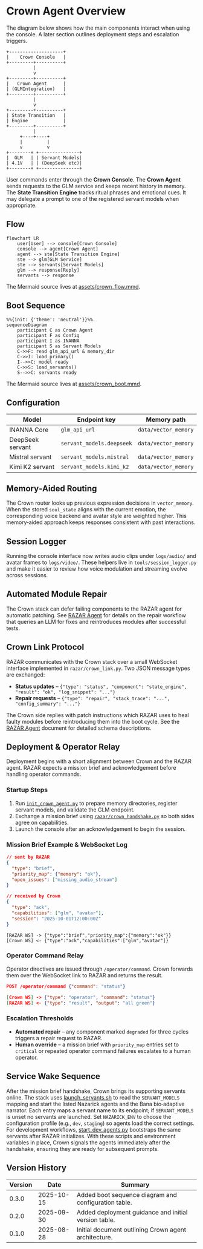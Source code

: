 # Crown Agent Overview

The diagram below shows how the main components interact when using the console. A later section outlines deployment steps and escalation triggers.

```
+--------------------+
|    Crown Console   |
+---------+----------+
          |
          v
+---------+----------+
|   Crown Agent      |
| (GLMIntegration)   |
+---------+----------+
          |
          v
+---------+----------+
| State Transition   |
| Engine             |
+---------+----------+
          |
     +----+----+
     |         |
     v         v
+--------+ +---------------+
|  GLM   | | Servant Models|
| 4.1V   | | (DeepSeek etc)|
+--------+ +---------------+
```

User commands enter through the **Crown Console**. The **Crown Agent** sends
requests to the GLM service and keeps recent history in memory. The
**State Transition Engine** tracks ritual phrases and emotional cues. It may
delegate a prompt to one of the registered servant models when appropriate.
## Flow

```mermaid
flowchart LR
    user[User] --> console[Crown Console]
    console --> agent[Crown Agent]
    agent --> ste[State Transition Engine]
    ste --> glm[GLM Service]
    ste --> servants[Servant Models]
    glm --> response[Reply]
    servants --> response
```

The Mermaid source lives at [assets/crown_flow.mmd](assets/crown_flow.mmd).

## Boot Sequence

```mermaid
%%{init: {'theme': 'neutral'}}%%
sequenceDiagram
    participant C as Crown Agent
    participant F as Config
    participant I as INANNA
    participant S as Servant Models
    C->>F: read glm_api_url & memory_dir
    C->>I: load_primary()
    I-->>C: model ready
    C->>S: load_servants()
    S-->>C: servants ready
```

The Mermaid source lives at [assets/crown_boot.mmd](assets/crown_boot.mmd).

## Configuration

| Model | Endpoint key | Memory path |
|-------|--------------|-------------|
| INANNA Core | `glm_api_url` | `data/vector_memory` |
| DeepSeek servant | `servant_models.deepseek` | `data/vector_memory` |
| Mistral servant | `servant_models.mistral` | `data/vector_memory` |
| Kimi K2 servant | `servant_models.kimi_k2` | `data/vector_memory` |

## Memory‑Aided Routing

The Crown router looks up previous expression decisions in `vector_memory`. When the stored `soul_state` aligns with the current emotion, the corresponding voice backend and avatar style are weighted higher. This memory‑aided approach keeps responses consistent with past interactions.

## Session Logger

Running the console interface now writes audio clips under `logs/audio/` and avatar frames to `logs/video/`. These helpers live in `tools/session_logger.py` and make it easier to review how voice modulation and streaming evolve across sessions.

## Automated Module Repair

The Crown stack can defer failing components to the RAZAR agent for automatic
patching. See [RAZAR Agent](RAZAR_AGENT.md) for details on the repair workflow
that queries an LLM for fixes and reintroduces modules after successful tests.

## Crown Link Protocol

RAZAR communicates with the Crown stack over a small WebSocket interface
implemented in `razar/crown_link.py`. Two JSON message types are exchanged:

- **Status updates** – `{"type": "status", "component": "state_engine", "result": "ok", "log_snippet": "..."}`
- **Repair requests** – `{"type": "repair", "stack_trace": "...", "config_summary": "..."}`

The Crown side replies with patch instructions which RAZAR uses to heal faulty
modules before reintroducing them into the boot cycle. See the
[RAZAR Agent](RAZAR_AGENT.md#crown-link-protocol) document for detailed schema
descriptions.

## Deployment & Operator Relay

Deployment begins with a short alignment between Crown and the RAZAR agent.
RAZAR expects a mission brief and acknowledgement before handling operator
commands.

### Startup Steps

1. Run [`init_crown_agent.py`](../init_crown_agent.py) to prepare memory
directories, register servant models, and validate the GLM endpoint.
2. Exchange a mission brief using [`razar/crown_handshake.py`](../razar/crown_handshake.py)
so both sides agree on capabilities.
3. Launch the console after an acknowledgement to begin the session.

### Mission Brief Example & WebSocket Log

```json
// sent by RAZAR
{
  "type": "brief",
  "priority_map": {"memory": "ok"},
  "open_issues": ["missing_audio_stream"]
}

// received by Crown
{
  "type": "ack",
  "capabilities": ["glm", "avatar"],
  "session": "2025-10-01T12:00:00Z"
}
```

```
[RAZAR WS] -> {"type":"brief","priority_map":{"memory":"ok"}}
[Crown WS] <- {"type":"ack","capabilities":["glm","avatar"]}
```

### Operator Command Relay

Operator directives are issued through `/operator/command`. Crown forwards them
over the WebSocket link to RAZAR and returns the result.

```json
POST /operator/command {"command": "status"}

[Crown WS] -> {"type": "operator", "command": "status"}
[RAZAR WS] <- {"type": "result", "output": "all green"}
```

### Escalation Thresholds

- **Automated repair** – any component marked `degraded` for three cycles
  triggers a repair request to RAZAR.
- **Human override** – a mission brief with `priority_map` entries set to
  `critical` or repeated operator command failures escalates to a human
  operator.

## Service Wake Sequence

After the mission brief handshake, Crown brings its supporting servants
online. The stack uses [launch_servants.sh](../launch_servants.sh) to read the
`SERVANT_MODELS` mapping and start the listed Nazarick agents and the Bana
bio‑adaptive narrator. Each entry maps a servant name to its endpoint; if
`SERVANT_MODELS` is unset no servants are launched. Set `NAZARICK_ENV` to choose
the configuration profile (e.g., `dev`, `staging`) so agents load the correct
settings. For development workflows,
[start_dev_agents.py](../start_dev_agents.py) bootstraps the same servants after
RAZAR initializes. With these scripts and environment variables in place, Crown
signals the agents immediately after the handshake, ensuring they are ready for
subsequent prompts.

## Version History

| Version | Date       | Summary |
|---------|------------|---------|
| 0.3.0   | 2025-10-15 | Added boot sequence diagram and configuration table. |
| 0.2.0   | 2025-09-30 | Added deployment guidance and initial version table. |
| 0.1.0   | 2025-08-28 | Initial document outlining Crown agent architecture. |
